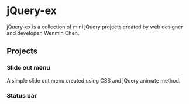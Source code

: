 # jQuery-ex
jQuery-ex is a collection of mini jQuery projects created by web designer and developer, Wenmin Chen.

## Projects

### Slide out menu
A simple slide out menu created using CSS and jQuery animate method.

### Status bar